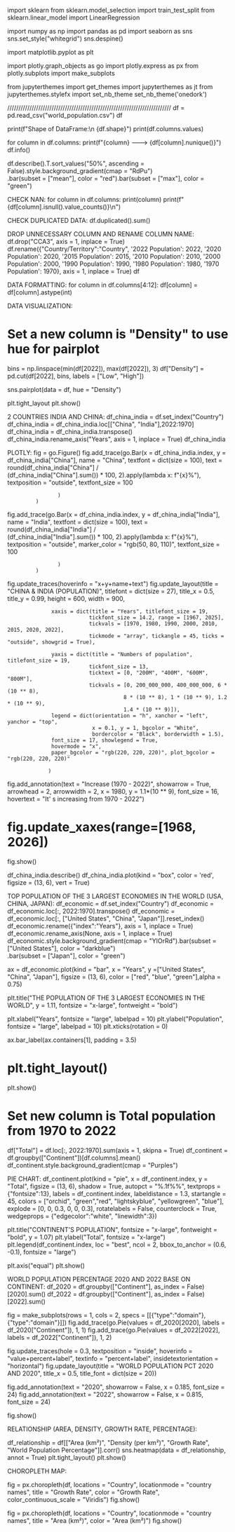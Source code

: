 import sklearn
from sklearn.model_selection import train_test_split
from sklearn.linear_model import LinearRegression

import numpy as np
import pandas as pd
import seaborn as sns
sns.set_style("whitegrid")
sns.despine()

import matplotlib.pyplot as plt

import plotly.graph_objects as go
import plotly.express as px
from plotly.subplots import make_subplots

from jupyterthemes import get_themes
import jupyterthemes as jt
from jupyterthemes.stylefx import set_nb_theme
set_nb_theme('onedork')

//////////////////////////////////////////////////////////////////////////
df = pd.read_csv("world_population.csv")
df

print(f"Shape of DataFrame:\n {df.shape}")
print(df.columns.values)

for column in df.columns:
print(f"{column} ---> {df[column].nunique()}")
df.info()

df.describe().T.sort_values("50%", ascending = False).style.background_gradient(cmap = "RdPu")\
 .bar(subset = ["mean"], color = "red").bar(subset = ["max"], color = "green")

CHECK NAN:
for column in df.columns:
print(column)
print(f"{df[column].isnull().value_counts()}\n")

CHECK DUPLICATED DATA:
df.duplicated().sum()

DROP UNNECESSARY COLUMN AND RENAME COLUMN NAME:
df.drop("CCA3", axis = 1, inplace = True)
df.rename({"Country/Territory":"Country",
'2022 Population': 2022,
'2020 Population': 2020,
'2015 Population': 2015,
'2010 Population': 2010,
'2000 Population': 2000,
'1990 Population': 1990,
'1980 Population': 1980,
'1970 Population': 1970}, axis = 1, inplace = True)
df

DATA FORMATTING:
for column in df.columns[4:12]:
df[column] = df[column].astype(int)

DATA VISUALIZATION:

# Set a new column is "Density" to use hue for pairplot

bins = np.linspace(min(df[2022]), max(df[2022]), 3)
df["Density"] = pd.cut(df[2022], bins, labels = ["Low", "High"])

sns.pairplot(data = df, hue = "Density")

plt.tight_layout
plt.show()

<!-- //////////////////////////////////////////////////////////////////////// -->

2 COUNTRIES INDIA AND CHINA:
df_china_india = df.set_index("Country")
df_china_india = df_china_india.loc[["China", "India"],2022:1970]
df_china_india = df_china_india.transpose()
df_china_india.rename_axis("Years", axis = 1, inplace = True)
df_china_india

<!-- ////////////////////////////////////////////////////////////////////////// -->

PLOTLY:
fig = go.Figure()
fig.add_trace(go.Bar(x = df_china_india.index, y = df_china_india["China"],
name = "China", textfont = dict(size = 100),
text = round(df_china_india["China"] /\
 (df_china_india["China"].sum()) \* 100, 2).apply(lambda x: f"{x}%"),
textposition = "outside", textfont_size = 100

                    )
             )

fig.add_trace(go.Bar(x = df_china_india.index, y = df_china_india["India"],
name = "India", textfont = dict(size = 100),
text = round(df_china_india["India"] /\
 (df_china_india["India"].sum()) \* 100, 2).apply(lambda x: f"{x}%"),
textposition = "outside", marker_color = "rgb(50, 80, 110)",
textfont_size = 100

                    )
             )

fig.update_traces(hoverinfo = "x+y+name+text")
fig.update_layout(title = "CHINA & INDIA (POPULATION)", titlefont = dict(size = 27),
title_x = 0.5, title_y = 0.99, height = 600, width = 900,

                  xaxis = dict(title = "Years", titlefont_size = 19,
                              tickfont_size = 14.2, range = [1967, 2025],
                              tickvals = [1970, 1980, 1990, 2000, 2010, 2015, 2020, 2022],
                              tickmode = "array", tickangle = 45, ticks = "outside", showgrid = True),

                  yaxis = dict(title = "Numbers of population", titlefont_size = 19,
                              tickfont_size = 13,
                              ticktext = [0, "200M", "400M", "600M", "800M"],
                              tickvals = [0, 200_000_000, 400_000_000, 6 * (10 ** 8),
                                         8 * (10 ** 8), 1 * (10 ** 9), 1.2 * (10 ** 9),
                                         1.4 * (10 ** 9)]),
                  legend = dict(orientation = "h", xanchor = "left", yanchor = "top",
                               x = 0.1, y = 1, bgcolor = "White",
                               bordercolor = "Black", borderwidth = 1.5),
                  font_size = 17, showlegend = True,
                  hovermode = "x",
                  paper_bgcolor = "rgb(220, 220, 220)", plot_bgcolor = "rgb(220, 220, 220)"

                 )

fig.add_annotation(text = "Increase (1970 - 2022)", showarrow = True, arrowhead = 2, arrowwidth = 2,
x = 1980, y = 1.1\*(10 \*\* 9), font_size = 16,
hovertext = "It' s increasing from 1970 - 2022")

# fig.update_xaxes(range=[1968, 2026])

fig.show()

<!-- ////////////////////////////////////////////////////////////////////////// -->

df_china_india.describe()
df_china_india.plot(kind = "box", color = 'red', figsize = (13, 6), vert = True)

TOP POPULATION OF THE 3 LARGEST ECONOMIES IN THE WORLD (USA, CHINA, JAPAN):
df_economic = df.set_index("Country")
df_economic = df_economic.loc[:, 2022:1970].transpose()
df_economic = df_economic.loc[:, ["United States", "China", "Japan"]].reset_index()
df_economic.rename({"index":"Years"}, axis = 1, inplace = True)
df_economic.rename_axis(None, axis = 1, inplace = True)
df_economic.style.background_gradient(cmap = "YlOrRd").bar(subset = ["United States"], color = "darkblue")\
 .bar(subset = ["Japan"], color = "green")

ax = df_economic.plot(kind = "bar", x = "Years", y =["United States", "China", "Japan"], figsize = (13, 6),
color = ["red", "blue", "green"],alpha = 0.75)

plt.title("THE POPULATION OF THE 3 LARGEST ECONOMIES IN THE WORLD", y = 1.11, fontsize = "x-large",
fontweight = "bold")

plt.xlabel("Years", fontsize = "large", labelpad = 10)
plt.ylabel("Population", fontsize = "large", labelpad = 10)
plt.xticks(rotation = 0)

ax.bar_label(ax.containers[1], padding = 3.5)

# plt.tight_layout()

plt.show()

<!-- ////////////////////////////////////////////////////////////////////////////// -->

# Set new column is Total population from 1970 to 2022

df["Total"] = df.loc[:, 2022:1970].sum(axis = 1, skipna = True)
df_continent = df.groupby(["Continent"])[df.columns].mean()
df_continent.style.background_gradient(cmap = "Purples")

PIE CHART:
df_continent.plot(kind = "pie", x = df_continent.index, y = "Total", figsize = (13, 6),
shadow = True, autopct = "%.1f%%", textprops = {"fontsize":13},
labels = df_continent.index, labeldistance = 1.3,
startangle = 45, colors = ["orchid", "green","red", "lightskyblue", "yellowgreen",
"blue"],
explode = [0, 0, 0.3, 0, 0, 0.3], rotatelabels = False, counterclock = True,
wedgeprops = {"edgecolor":"white", "linewidth":3})

plt.title("CONTINENT'S POPULATION", fontsize = "x-large", fontweight = "bold", y = 1.07)
plt.ylabel("Total", fontsize = "x-large")
plt.legend(df_continent.index, loc = "best", ncol = 2, bbox_to_anchor = (0.6, -0.1), fontsize = "large")

plt.axis("equal")
plt.show()

<!-- /////////////////////////////////////////////////////////////////////// -->

WORLD POPULATION PERCENTAGE 2020 AND 2022 BASE ON CONTINENT:
df_2020 = df.groupby(["Continent"], as_index = False)[2020].sum()
df_2022 = df.groupby(["Continent"], as_index = False)[2022].sum()

fig = make_subplots(rows = 1, cols = 2, specs = [[{"type":"domain"}, {"type":"domain"}]])
fig.add_trace(go.Pie(values = df_2020[2020], labels = df_2020["Continent"]), 1, 1)
fig.add_trace(go.Pie(values = df_2022[2022], labels = df_2022["Continent"]), 1, 2)

fig.update_traces(hole = 0.3, textposition = "inside", hoverinfo = "value+percent+label",
textinfo = "percent+label", insidetextorientation = "horizontal")
fig.update_layout(title = "WORLD POPULATION PCT 2020 AND 2020", title_x = 0.5, title_font = dict(size = 20))

fig.add_annotation(text = "2020", showarrow = False, x = 0.185, font_size = 24)
fig.add_annotation(text = "2022", showarrow = False, x = 0.815, font_size = 24)

fig.show()

<!-- /////////////////////////////////////////////////////////////////////////// -->

RELATIONSHIP (AREA, DENSITY, GROWTH RATE, PERCENTAGE):

df_relationship = df[["Area (km²)", "Density (per km²)", 
                     "Growth Rate", "World Population Percentage"]].corr()
sns.heatmap(data = df_relationship, annot = True)
plt.tight_layout()
plt.show()

<!-- ///////////////////////////////////////////////////////////////////////// -->

CHOROPLETH MAP:

fig = px.choropleth(df, locations = "Country",
locationmode = "country names", title = "Growth Rate",
color = "Growth Rate", color_continuous_scale = "Viridis")
fig.show()

fig = px.choropleth(df, locations = "Country",
locationmode = "country names", title = "Area (km²)",
color = "Area (km²)")
fig.show()
